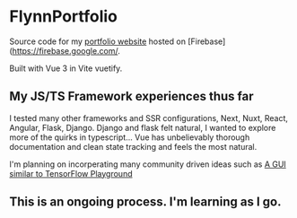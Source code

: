 # FlynnPortfolio

Source code for my [portfolio website](https://www.Flynno.dev) hosted on [Firebase](https://firebase.google.com/.

Built with Vue 3 in Vite vuetify.

## My JS/TS Framework experiences thus far

I tested many other frameworks and SSR configurations, Next, Nuxt, React, Angular, Flask, Django. Django and flask felt natural, I wanted to explore more of the quirks in typescript... Vue has unbelievably thorough documentation and clean state tracking and feels the most natural. 

I'm planning on incorperating many community driven ideas such as [A GUI similar to TensorFlow Playground](https://playground.tensorflow.org/#activation=tanh&batchSize=10&dataset=circle&regDataset=reg-plane&learningRate=0.03&regularizationRate=0&noise=0&networkShape=4,2&seed=0.07104&showTestData=false&discretize=false&percTrainData=50&x=true&y=true&xTimesY=false&xSquared=false&ySquared=false&cosX=false&sinX=false&cosY=false&sinY=false&collectStats=false&problem=classification&initZero=false&hideText=false)

## This is an ongoing process. I'm learning as I go.

```bash

```
